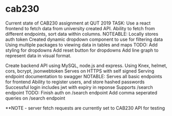 # cab230
Current state of CAB230 assignment at QUT 2019
TASK: 
Use a react frontend to fetch data from university created API.
Ability to fetch from different endpoints, sort data within columns.
NOTEABLE:
Locally stores auth token
Created dynamic dropdown component to use for filtering data
Using multiple packages to viewing data in tables and maps
TODO: 
Add styling for dropdowns
Add reset button for dropdowns
Add line graph to represent data in visual format.

Create backend API using MySQL, node.js and express.
Using Knex, helmet, cors, bcrypt, jsonwebtoken
Serves on HTTPS with self signed
Serving endpoint documentation to swagger
NOTABLE:
Serves all basic endpoints for frontend
Ability to register users, and store hashed passwords
Successful login includes jwt with expiry in reponse
Supports /search endpoint
TODO:
Finish auth on /search endpoint
Add comma seperated queries on /search endpoint

**NOTE - server fetch requests are currently set to CAB230 API for testing
